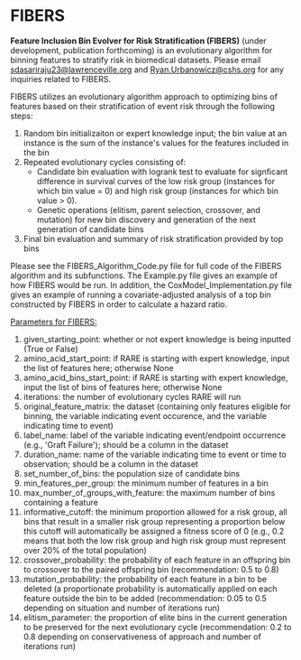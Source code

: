 # FIBERS
**Feature Inclusion Bin Evolver for Risk Stratification (FIBERS)** (under development, publication forthcoming) is an evolutionary algorithm for binning features to stratify risk in biomedical datasets. Please email sdasariraju23@lawrenceville.org and Ryan.Urbanowicz@cshs.org for any inquiries related to FIBERS.

FIBERS utilizes an evolutionary algorithm approach to optimizing bins of features based on their stratification of event risk through the following steps:

1) Random bin initializaiton or expert knowledge input; the bin value at an instance is the sum of the instance's values for the features included in the bin
2) Repeated evolutionary cycles consisting of: 
   - Candidate bin evaluation with logrank test to evaluate for signficant difference in survival curves of the low risk group (instances for which bin value = 0) and high risk group (instances for which bin value > 0).
   - Genetic operations (elitism, parent selection, crossover, and mutation) for new bin discovery and generation of the next generation of candidate bins
3) Final bin evaluation and summary of risk stratification provided by top bins

Please see the FIBERS_Algorithm_Code.py file for full code of the FIBERS algorithm and its subfunctions. The Example.py file gives an example of how FIBERS would be run. In addition, the CoxModel_Implementation.py file gives an example of running a covariate-adjusted analysis of a top bin constructed by FIBERS in order to calculate a hazard ratio. 

<ins>Parameters for FIBERS:</ins>
1) given_starting_point: whether or not expert knowledge is being inputted (True or False)
2) amino_acid_start_point: if RARE is starting with expert knowledge, input the list of features here; otherwise None
3) amino_acid_bins_start_point: if RARE is starting with expert knowledge, input the list of bins of features here; otherwise None
4) iterations: the number of evolutionary cycles RARE will run
5) original_feature_matrix: the dataset (containing only features eligible for binning, the variable indicating event occurence, and the variable indicating time to event)
6) label_name: label of the variable indicating event/endpoint occurrence (e.g., 'Graft Failure'); should be a column in the dataset
7) duration_name: name of the variable indicating time to event or time to observation; should be a column in the dataset
9) set_number_of_bins: the population size of candidate bins
10) min_features_per_group: the minimum number of features in a bin
11) max_number_of_groups_with_feature: the maximum number of bins containing a feature
12) informative_cutoff: the minimum proportion allowed for a risk group, all bins that result in a smaller risk group representing a proportion below this cutoff will automatically be assigned a fitness score of 0 (e.g., 0.2 means that both the low risk group and high risk group must represent over 20% of the total population)
13) crossover_probability: the probability of each feature in an offspring bin to crossover to the paired offspring bin (recommendation: 0.5 to 0.8)
14) mutation_probability: the probability of each feature in a bin to be deleted (a proportionate probability is automatically applied on each feature outside the bin to be added (recommendation: 0.05 to 0.5 depending on situation and number of iterations run)
15) elitism_parameter: the proportion of elite bins in the current generation to be preserved for the next evolutionary cycle (recommendation: 0.2 to 0.8 depending on conservativeness of approach and number of iterations run)



